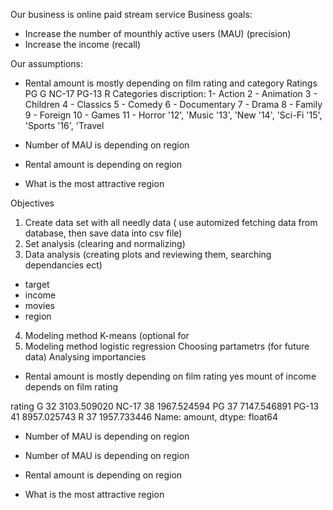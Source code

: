 Our business is online  paid stream service 
Business goals: 
 - Increase the number of mounthly active users (MAU) (precision)
 - Increase the income (recall)
 
 Our assumptions:
 - Rental amount is mostly depending on film rating and category
Ratings
PG
G
NC-17
PG-13
R
Categories discription:
     1-  Action
     2 - Animation
     3 - Children
     4 - Classics
     5 - Comedy
     6 - Documentary
     7 - Drama
     8 - Family
     9 - Foreign
    10 - Games
    11 - Horror
'12', 'Music
'13', 'New
'14', 'Sci-Fi
'15', 'Sports
'16', 'Travel

 - Number of MAU is depending on region 
 - Rental amount is depending on region 
 - What is the most attractive region
 
 Objectives
  1. Create data set with all needly data ( use automized fetching  data from database, then  save data into csv file)
  2. Set analysis (clearing and normalizing)
  3. Data analysis  (creating plots and  reviewing them, searching dependancies ect)
  - target
  - income
  - movies
  - region
  4. Modeling method K-means (optional for 
  5. Modeling method logistic regression 
  Choosing partametrs (for future data)
  Analysing importancies 
 
 

 - Rental amount is mostly depending on film rating
 yes mount of income depends on film rating 
 
 rating
G        32 3103.509020
NC-17    38 1967.524594
PG       37 7147.546891
PG-13    41 8957.025743
R        37 1957.733446
Name: amount, dtype: float64

 - Number of MAU is depending on region
 


 - Number of MAU is depending on region 
 - Rental amount is depending on region 
 - What is the most attractive region
 
  
  
  
